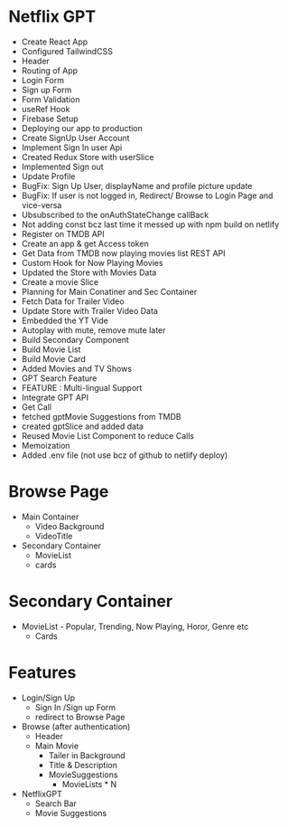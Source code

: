 # Netflix GPT

- Create React App
- Configured TailwindCSS
- Header
- Routing of App
- Login Form
- Sign up Form
- Form Validation
- useRef Hook
- Firebase Setup
- Deploying our app to production
- Create SignUp User Account
- Implement Sign In user Api
- Created Redux Store with userSlice
- Implemented Sign out
- Update Profile
- BugFix: Sign Up User, displayName and profile picture update
- BugFix: If user is not logged in, Redirect/ Browse to Login Page and vice-versa
- Ubsubscribed to the onAuthStateChange callBack
- Not adding const bcz last time it messed up with npm build on netlify
- Register on TMDB API
- Create an app & get Access token
- Get Data from TMDB now playing movies list REST API
- Custom Hook for Now Playing Movies
- Updated the Store with Movies Data
- Create a movie Slice
- Planning for Main Conatiner and Sec Container
- Fetch Data for Trailer Video
- Update Store with Trailer Video Data
- Embedded the YT Vide
- Autoplay with mute, remove mute later
- Build Secondary Component
- Build Movie List
- Build Movie Card
- Added Movies and TV Shows
- GPT Search Feature
- FEATURE : Multi-lingual Support
- Integrate GPT API
- Get Call
- fetched gptMovie Suggestions from TMDB
- created gptSlice and added data
- Reused Movie List Component to reduce Calls
- Memoization
- Added .env file (not use bcz of github to netlify deploy)

# Browse Page

- Main Container
  - Video Background
  - VideoTitle
- Secondary Container
  - MovieList
  - cards

# Secondary Container

- MovieList - Popular, Trending, Now Playing, Horor, Genre etc
  - Cards

# Features

- Login/Sign Up
  - Sign In /Sign up Form
  - redirect to Browse Page
- Browse (after authentication)
  - Header
  - Main Movie
    - Tailer in Background
    - Title & Description
    - MovieSuggestions
      - MovieLists \* N
- NetflixGPT
  - Search Bar
  - Movie Suggestions
